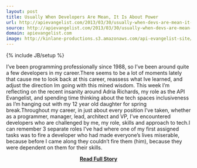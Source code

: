 ```yaml
---
layout: post
title: Usually When Developers Are Mean, It Is About Power
url: http://apievangelist.com/2013/03/30/usually-when-devs-are-mean-it-is-about-power/
source: http://apievangelist.com/2013/03/30/usually-when-devs-are-mean-it-is-about-power/
domain: apievangelist.com
image: http://kinlane-productions.s3.amazonaws.com/api-evangelist-site/blog/angry-bird.jpg
---
```

{% include JB/setup %}<p>I&rsquo;ve been programming professionally since 1988, so I&rsquo;ve been around quite a few developers in my career.There seems to be a lot of moments lately that cause me to look back at this career, reassess what Ive learned, and adjust the direction Im going with this mined wisdom.&nbsp;This week I&rsquo;m reflecting on the recent insanity around Adria Richards, my role as the API Evangelist, and spending time thinking about the tech spaces inclusiveness as I&rsquo;m hanging out with my 12 year old daughter for spring break.Throughout my career, in just about every position I&rsquo;ve taken, whether as a programmer, manager, lead, architect and VP, I&rsquo;ve encountered developers who are challenged by me, my role, skills and approach to tech.I can remember 3 separate roles I&rsquo;ve had where one of my first assigned tasks was to fire a developer who had made everyone&rsquo;s lives miserable, because before I came along they couldn&rsquo;t fire them (him), because they were dependent on them for their skills.</p>
<center><p><a href="http://apievangelist.com/2013/03/30/usually-when-devs-are-mean-it-is-about-power/" style='padding:25px; font-sze:18px; font-weight: bold;'>Read Full Story</a></p></center>
